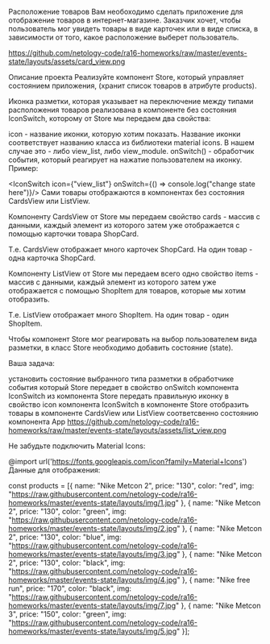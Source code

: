 Расположение товаров
Вам необоходимо сделать приложение для отображение товаров в интернет-магазине. Заказчик хочет, чтобы пользователь мог увидеть товары в виде карточек или в виде списка, в зависимости от того, какое расположение выберет пользователь.

https://github.com/netology-code/ra16-homeworks/raw/master/events-state/layouts/assets/card_view.png

Описание проекта
Реализуйте компонент Store, который управляет состоянием приложения, (хранит список товаров в атрибуте products).

Иконка разметки, которая указывает на переключение между типами расположения товаров реализована в компоненте без состояния IconSwitch, которому от Store мы передаем два свойства:

icon - название иконки, которую хотим показать. Название иконки соответствует названию класса из библиотеки material icons. В нашем случае это - либо view_list, либо view_module.
onSwitch() - обработчик события, который реагирует на нажатие пользователем на иконку.
Пример:

<IconSwitch icon={"view_list"} onSwitch={() => console.log("change state here")}/>
Сами товары отображаются в компонентах без состояния CardsView или ListView.

Компоненту CardsView от Store мы передаем свойство cards - массив с данными, каждый элемент из которого затем уже отображается с помощью карточки товара ShopCard.

Т.е. CardsView отображает много карточек ShopCard. На один товар - одна карточка ShopCard.

Компоненту ListView от Store мы передаем всего одно свойство items - массив с данными, каждый элемент из которого затем уже отображается с помощью ShopItem для товаров, которые мы хотим отобразить.

Т.е. ListView отображает много ShopItem. На один товар - один ShopItem.

Чтобы компонент Store мог реагировать на выбор пользователем вида разметки, в класс Store необходимо добавить состояние (state).

Ваша задача:

установить состояние выбранного типа разметки в обработчике события который Store передает в свойство onSwitch компонента IconSwitch
из компонента Store передать правильную иконку в свойство icon компонента IconSwitch
в компоненте Store отобразить товары в компоненте CardsView или ListView соответсвенно состоянию компонента App
https://github.com/netology-code/ra16-homeworks/raw/master/events-state/layouts/assets/list_view.png

Не забудьте подключить Material Icons:

@import url('https://fonts.googleapis.com/icon?family=Material+Icons')
Данные для отображения:

const products = [{
  name: "Nike Metcon 2",
  price: "130",
  color: "red",
  img: "https://raw.githubusercontent.com/netology-code/ra16-homeworks/master/events-state/layouts/img/1.jpg"
}, {
  name: "Nike Metcon 2",
  price: "130",
  color: "green",
  img: "https://raw.githubusercontent.com/netology-code/ra16-homeworks/master/events-state/layouts/img/2.jpg"
}, {
  name: "Nike Metcon 2",
  price: "130",
  color: "blue",
  img: "https://raw.githubusercontent.com/netology-code/ra16-homeworks/master/events-state/layouts/img/3.jpg"
}, {
  name: "Nike Metcon 2",
  price: "130",
  color: "black",
  img: "https://raw.githubusercontent.com/netology-code/ra16-homeworks/master/events-state/layouts/img/4.jpg"
}, {
  name: "Nike free run",
  price: "170",
  color: "black",
  img: "https://raw.githubusercontent.com/netology-code/ra16-homeworks/master/events-state/layouts/img/7.jpg"
}, {
  name: "Nike Metcon 3",
  price: "150",
  color: "green",
  img: "https://raw.githubusercontent.com/netology-code/ra16-homeworks/master/events-state/layouts/img/5.jpg"
}];

